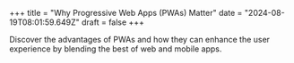 +++
title = "Why Progressive Web Apps (PWAs) Matter"
date = "2024-08-19T08:01:59.649Z"
draft = false
+++

  Discover the advantages of PWAs and how they can enhance the user experience by blending the best of web and mobile apps.
        